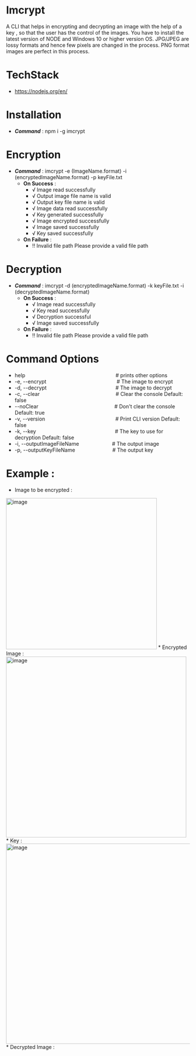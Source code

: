 # Imcrypt
A CLI that helps in encrypting and decrypting an image with the help of a key , so that the user has the control of the images. You have to install the latest version of NODE and Windows 10 or higher version OS. JPG/JPEG are lossy formats and hence few pixels are changed in the process. PNG format images are perfect in this process.
# TechStack
* https://nodejs.org/en/
# Installation
* ___Command___ : npm i -g imcrypt
# Encryption 
* ___Command___ : imcrypt -e (ImageName.format) -i (encryptedImageName.format) -p keyFile.txt
  * __On Success__ :
    *   √ Image read successfully
    *   √ Output image file name is valid
    *   √ Output key file name is valid
    *   √ Image data read successfully
    *   √ Key generated successfully
    *   √ Image encrypted successfully
    *   √ Image saved successfully
    *   √ Key saved successfully
  * __On Failure__ :
    *   ‼  Invalid file path  Please provide a valid file path
# Decryption 
* ___Command___ : imcrypt -d (encryptedImageName.format) -k keyFile.txt -i (decryptedImageName.format)
  * __On Success__ :
     *  √ Image read successfully
     *  √ Key read successfully
     *  √ Decryption successful
     *  √ Image saved successfully
  * __On Failure__ :
     *  ‼  Invalid file path  Please provide a valid file path
# Command Options
*  help$~~~~~~~~~~~~~~~~~~~~~~~~~~~~~~~~~~~~~~~~~~~~~~~~~~~~~~~~~~~~~~$ # prints other options
* -e, --encrypt$~~~~~~~~~~~~~~~~~~~~~~~~~~~~~~~~~~~~~~~~~~~~~~~~$ # The image to encrypt
* -d, --decrypt$~~~~~~~~~~~~~~~~~~~~~~~~~~~~~~~~~~~~~~~~~~~~~~~$ # The image to decrypt
* -c, --clear$~~~~~~~~~~~~~~~~~~~~~~~~~~~~~~~~~~~~~~~~~~~~~~~~~~~~$ # Clear the console Default: false
* --noClear$~~~~~~~~~~~~~~~~~~~~~~~~~~~~~~~~~~~~~~~~~~~~~~~~~~~~$ # Don't clear the console Default: true
* -v, --version$~~~~~~~~~~~~~~~~~~~~~~~~~~~~~~~~~~~~~~~~~~~~~~~~$ # Print CLI version Default: false
* -k, --key$~~~~~~~~~~~~~~~~~~~~~~~~~~~~~~~~~~~~~~~~~~~~~~~~~~~~~~$ # The key to use for decryption Default: false
* -i, --outputImageFileName$~~~~~~~~~~~~~~~~~~~~~~$ # The output image
* -p, --outputKeyFileName$~~~~~~~~~~~~~~~~~~~~~~~~~$ # The output key

# Example :
* Image to be encrypted :
<img width="413" alt="image" src="https://user-images.githubusercontent.com/98223018/180658962-4a8f5d02-171e-463c-998a-95c2cc74a57a.png">
* Encrypted Image : 
<img width="494" alt="image" src="https://user-images.githubusercontent.com/98223018/180659163-b7cb44dd-d34d-41fd-84e8-5f8d99ff5b75.png">
* Key : 
<img width="547" alt="image" src="https://user-images.githubusercontent.com/98223018/180659123-f1b0ab7b-e0e1-4914-a28f-1a1fef41f779.png">
* Decrypted Image :


